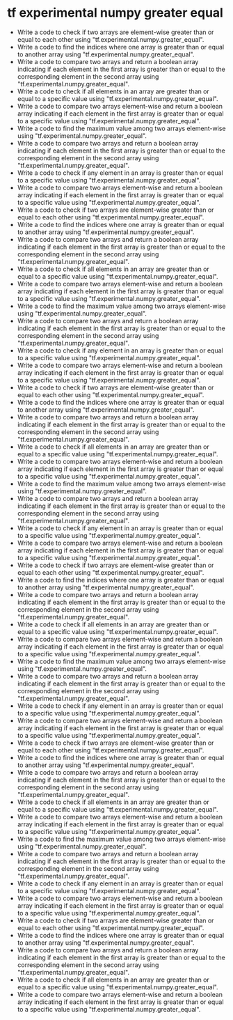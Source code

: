 # tf experimental numpy greater equal

- Write a code to check if two arrays are element-wise greater than or equal to each other using "tf.experimental.numpy.greater_equal".
- Write a code to find the indices where one array is greater than or equal to another array using "tf.experimental.numpy.greater_equal".
- Write a code to compare two arrays and return a boolean array indicating if each element in the first array is greater than or equal to the corresponding element in the second array using "tf.experimental.numpy.greater_equal".
- Write a code to check if all elements in an array are greater than or equal to a specific value using "tf.experimental.numpy.greater_equal".
- Write a code to compare two arrays element-wise and return a boolean array indicating if each element in the first array is greater than or equal to a specific value using "tf.experimental.numpy.greater_equal".
- Write a code to find the maximum value among two arrays element-wise using "tf.experimental.numpy.greater_equal".
- Write a code to compare two arrays and return a boolean array indicating if each element in the first array is greater than or equal to the corresponding element in the second array using "tf.experimental.numpy.greater_equal".
- Write a code to check if any element in an array is greater than or equal to a specific value using "tf.experimental.numpy.greater_equal".
- Write a code to compare two arrays element-wise and return a boolean array indicating if each element in the first array is greater than or equal to a specific value using "tf.experimental.numpy.greater_equal".
- Write a code to check if two arrays are element-wise greater than or equal to each other using "tf.experimental.numpy.greater_equal".
- Write a code to find the indices where one array is greater than or equal to another array using "tf.experimental.numpy.greater_equal".
- Write a code to compare two arrays and return a boolean array indicating if each element in the first array is greater than or equal to the corresponding element in the second array using "tf.experimental.numpy.greater_equal".
- Write a code to check if all elements in an array are greater than or equal to a specific value using "tf.experimental.numpy.greater_equal".
- Write a code to compare two arrays element-wise and return a boolean array indicating if each element in the first array is greater than or equal to a specific value using "tf.experimental.numpy.greater_equal".
- Write a code to find the maximum value among two arrays element-wise using "tf.experimental.numpy.greater_equal".
- Write a code to compare two arrays and return a boolean array indicating if each element in the first array is greater than or equal to the corresponding element in the second array using "tf.experimental.numpy.greater_equal".
- Write a code to check if any element in an array is greater than or equal to a specific value using "tf.experimental.numpy.greater_equal".
- Write a code to compare two arrays element-wise and return a boolean array indicating if each element in the first array is greater than or equal to a specific value using "tf.experimental.numpy.greater_equal".
- Write a code to check if two arrays are element-wise greater than or equal to each other using "tf.experimental.numpy.greater_equal".
- Write a code to find the indices where one array is greater than or equal to another array using "tf.experimental.numpy.greater_equal".
- Write a code to compare two arrays and return a boolean array indicating if each element in the first array is greater than or equal to the corresponding element in the second array using "tf.experimental.numpy.greater_equal".
- Write a code to check if all elements in an array are greater than or equal to a specific value using "tf.experimental.numpy.greater_equal".
- Write a code to compare two arrays element-wise and return a boolean array indicating if each element in the first array is greater than or equal to a specific value using "tf.experimental.numpy.greater_equal".
- Write a code to find the maximum value among two arrays element-wise using "tf.experimental.numpy.greater_equal".
- Write a code to compare two arrays and return a boolean array indicating if each element in the first array is greater than or equal to the corresponding element in the second array using "tf.experimental.numpy.greater_equal".
- Write a code to check if any element in an array is greater than or equal to a specific value using "tf.experimental.numpy.greater_equal".
- Write a code to compare two arrays element-wise and return a boolean array indicating if each element in the first array is greater than or equal to a specific value using "tf.experimental.numpy.greater_equal".
- Write a code to check if two arrays are element-wise greater than or equal to each other using "tf.experimental.numpy.greater_equal".
- Write a code to find the indices where one array is greater than or equal to another array using "tf.experimental.numpy.greater_equal".
- Write a code to compare two arrays and return a boolean array indicating if each element in the first array is greater than or equal to the corresponding element in the second array using "tf.experimental.numpy.greater_equal".
- Write a code to check if all elements in an array are greater than or equal to a specific value using "tf.experimental.numpy.greater_equal".
- Write a code to compare two arrays element-wise and return a boolean array indicating if each element in the first array is greater than or equal to a specific value using "tf.experimental.numpy.greater_equal".
- Write a code to find the maximum value among two arrays element-wise using "tf.experimental.numpy.greater_equal".
- Write a code to compare two arrays and return a boolean array indicating if each element in the first array is greater than or equal to the corresponding element in the second array using "tf.experimental.numpy.greater_equal".
- Write a code to check if any element in an array is greater than or equal to a specific value using "tf.experimental.numpy.greater_equal".
- Write a code to compare two arrays element-wise and return a boolean array indicating if each element in the first array is greater than or equal to a specific value using "tf.experimental.numpy.greater_equal".
- Write a code to check if two arrays are element-wise greater than or equal to each other using "tf.experimental.numpy.greater_equal".
- Write a code to find the indices where one array is greater than or equal to another array using "tf.experimental.numpy.greater_equal".
- Write a code to compare two arrays and return a boolean array indicating if each element in the first array is greater than or equal to the corresponding element in the second array using "tf.experimental.numpy.greater_equal".
- Write a code to check if all elements in an array are greater than or equal to a specific value using "tf.experimental.numpy.greater_equal".
- Write a code to compare two arrays element-wise and return a boolean array indicating if each element in the first array is greater than or equal to a specific value using "tf.experimental.numpy.greater_equal".
- Write a code to find the maximum value among two arrays element-wise using "tf.experimental.numpy.greater_equal".
- Write a code to compare two arrays and return a boolean array indicating if each element in the first array is greater than or equal to the corresponding element in the second array using "tf.experimental.numpy.greater_equal".
- Write a code to check if any element in an array is greater than or equal to a specific value using "tf.experimental.numpy.greater_equal".
- Write a code to compare two arrays element-wise and return a boolean array indicating if each element in the first array is greater than or equal to a specific value using "tf.experimental.numpy.greater_equal".
- Write a code to check if two arrays are element-wise greater than or equal to each other using "tf.experimental.numpy.greater_equal".
- Write a code to find the indices where one array is greater than or equal to another array using "tf.experimental.numpy.greater_equal".
- Write a code to compare two arrays and return a boolean array indicating if each element in the first array is greater than or equal to the corresponding element in the second array using "tf.experimental.numpy.greater_equal".
- Write a code to check if all elements in an array are greater than or equal to a specific value using "tf.experimental.numpy.greater_equal".
- Write a code to compare two arrays element-wise and return a boolean array indicating if each element in the first array is greater than or equal to a specific value using "tf.experimental.numpy.greater_equal".